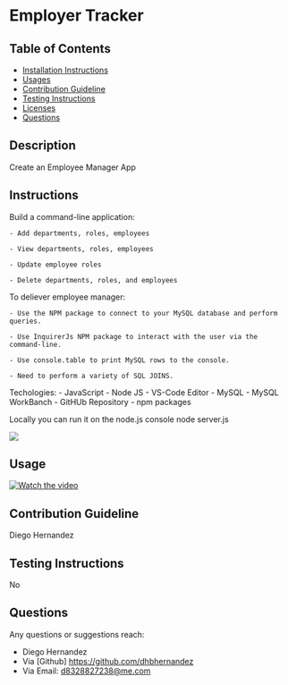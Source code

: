 # Employer Tracker

## Table of Contents
* [Installation Instructions](#Installation-Instructions)
* [Usages](#Usages)
* [Contribution Guideline](#Contribution-Guideline)
* [Testing Instructions](#Testing-Instructions)
* [Licenses](#Licenses)
* [Questions](#Questions)

## Description 
Create an Employee Manager App

## Instructions
 Build a command-line application:

    - Add departments, roles, employees

    - View departments, roles, employees

    - Update employee roles

    - Delete departments, roles, and employees

To deliever employee manager:

    - Use the NPM package to connect to your MySQL database and perform queries.

    - Use InquirerJs NPM package to interact with the user via the command-line.

    - Use console.table to print MySQL rows to the console.

    - Need to perform a variety of SQL JOINS.

Techologies:
    - JavaScript
    - Node JS
    - VS-Code Editor
    - MySQL
    - MySQL WorkBanch
    - GitHUb Repository
    - npm packages


Locally you can run it on the node.js console node server.js


![](./employee_manager.gif)



## Usage 
[![Watch the video](https://i.imgur.com/BJ4I5HB.png)](https://youtu.be/eVAFF8dqW7k)

## Contribution Guideline
Diego Hernandez
## Testing Instructions
No
## Questions
Any questions or suggestions reach:
* Diego Hernandez
* Via [Github] https://github.com/dhbhernandez
* Via Email: d8328827238@me.com
        
